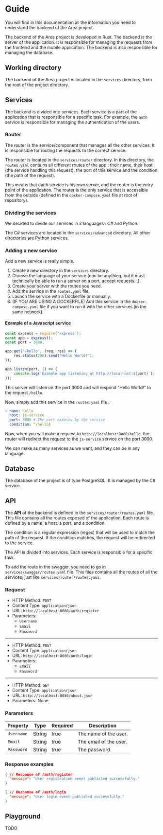# Guide

You will find in this documentation all the information you need to understand the backend of the Area project.

The backend of the Area project is developed in Rust. The backend is the server of the application. It is responsible for managing the requests from the frontend and the mobile application. The backend is also responsible for managing the database.

## Working directory

The backend of the Area project is located in the `services` directory, from the root of the project directory.

## Services

The backend is divided into services. Each service is a part of the application that is responsible for a specific task. For example, the `auth` service is responsible for managing the authentication of the users.

### Router

The router is the service/component that manages all the other services. It is responsible for routing the requests to the correct service.

The router is located in the `services/router` directory. In this directory, the `routes.yaml` contains all different routes of the app : their name, their host (the service handling this request), the port of this service and the condition (the path of the request).

This means that each service is his own server, and the router is the entry point of the application. The router is the only service that is accessible from the outside (defined in the `docker-compose.yaml` file at root of repository).

### Dividing the services

We decided to divide our services in 2 languages : C# and Python.

The C# services are located in the `services/advanced` directory. All other directories are Python services.

### Adding a new service

Add a new service is really simple.

1. Create a new directory in the `services` directory.
2. Choose the language of your service (can be anything, but it must technically be able to run a server on a port, accept requests...).
3. Create your server with the routes you need.
4. Add the service in the `routes.yaml` file.
5. Launch the service with a Dockerfile or manually.
6. (IF YOU ARE USING A DOCKERFILE) Add this service in the `docker-compose.yaml` file if you want to run it with the other services (in the same network).

#### Example of a Javascript service

```javascript
const express = require('express');
const app = express();
const port = 3000;

app.get('/hello', (req, res) => {
    res.status(200).send('Hello World!');
});

app.listen(port, () => {
    console.log(`Example app listening at http://localhost:${port}`);
});
```

This server will listen on the port 3000 and will respond "Hello World!" to the request `/hello`.

Now, simply add this service in the `routes.yaml` file :

```yaml
- name: hello
  host: js-service
  port: 3000 # The port exposed by the service
  condition: ^/hello$
```

Now, when you will make a request to `http://localhost:8080/hello`, the router will redirect the request to the `js-service` service on the port 3000.

We can make as many services as we want, and they can be in any language.

## Database

The database of the project is of type PostgreSQL. It is managed by the C# service.

## API

The **API** of the backend is defined in the `services/router/routes.yaml` file. This file contains all the routes exposed of the application. Each route is defined by a name, a host, a port, and a condition.

The condition is a regular expression (regex) that will be used to match the path of the request. If the condition matches, the request will be redirected to the service.

The API is divided into services. Each service is responsible for a specific task.

To add the route in the swagger, you need to go in `services/swagger/routes.yaml` file. This files contains all the routes of all the services, just like `services/router/routes.yaml`.

### Request

- HTTP Method: `POST`
- Content Type: `application/json`
- URL: `http://localhost:8080/auth/register`
- Parameters:
  - `Username`
  - `Email`
  - `Password`

---

- HTTP Method: `POST`
- Content Type: `application/json`
- URL: `http://localhost:8080/auth/login`
- Parameters:
  - `Email`
  - `Password`

---

- HTTP Method: `GET`
- Content Type: `application/json`
- URL: `http://localhost:8080/about.json`
- Parameters: None

### Parameters


| Property     | Type | Required | Description |
| --------     | ---- | -------- | ----------- |
| ``Username`` | String | true | The name of the user. |
| ``Email``    | String | true | The email of the user. |
| ``Password`` | String | true | The password. |

### Response examples

```json
{ // Response of /auth/register
  "message": "User registration event published successfully."
}
```

```json
{ // Response of /auth/login
  "message": "User login event published successfully."
}
```

## Playground

TODO

<VuepressApiPlayground
  url="http://localhost:8080/auth/register"
  method="post"
  showMethod="true"
  showUrl="true"
  :headers="{
    'Content-Type': 'application/json',
  }"
  :data="[
    {
      Username: 'username',
      Email: 'email@test.com',
      Password: 'password',
    }
  ]"
/>
